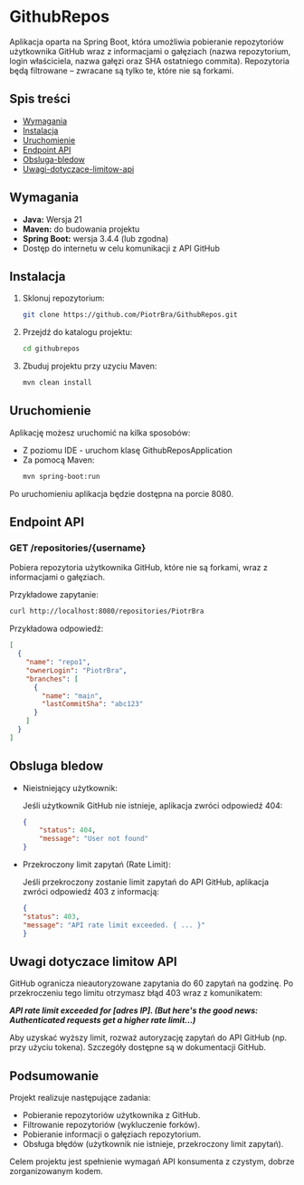 # GithubRepos

Aplikacja oparta na Spring Boot, która umożliwia pobieranie repozytoriów użytkownika GitHub wraz z informacjami o gałęziach (nazwa repozytorium, login właściciela, nazwa gałęzi oraz SHA ostatniego commita). Repozytoria będą filtrowane – zwracane są tylko te, które nie są forkami.

## Spis treści

- [Wymagania](#wymagania)
- [Instalacja](#instalacja)
- [Uruchomienie](#uruchomienie)
- [Endpoint API](#endpoint-api)
- [Obsluga-bledow](#obsluga-bledow)
- [Uwagi-dotyczace-limitow-api](#uwagi-dotyczace-limitow-api)

## Wymagania

- **Java:** Wersja 21
- **Maven:** do budowania projektu
- **Spring Boot:** wersja 3.4.4 (lub zgodna)
- Dostęp do internetu w celu komunikacji z API GitHub

## Instalacja

1. Sklonuj repozytorium:
   ```bash
   git clone https://github.com/PiotrBra/GithubRepos.git
   ```
2. Przejdź do katalogu projektu:
    ```bash
    cd githubrepos
    ```
3. Zbuduj projektu przy uzyciu Maven:
    ```bash
    mvn clean install
    ```
## Uruchomienie
Aplikację możesz uruchomić na kilka sposobów:
* Z poziomu IDE - uruchom klasę GithubReposApplication
* Za pomocą Maven:
    ```bash
    mvn spring-boot:run
    ```
Po uruchomieniu aplikacja będzie dostępna na porcie 8080.

## Endpoint API
### GET /repositories/{username}
Pobiera repozytoria użytkownika GitHub, które nie są forkami, wraz z informacjami o gałęziach.

Przykładowe zapytanie:
```bash
curl http://localhost:8080/repositories/PiotrBra
```
Przykładowa odpowiedź:
```json
[
  {
    "name": "repo1",
    "ownerLogin": "PiotrBra",
    "branches": [
      {
        "name": "main",
        "lastCommitSha": "abc123"
      }
    ]
  }
]
```
## Obsluga bledow
- Nieistniejący użytkownik:

  Jeśli użytkownik GitHub nie istnieje, aplikacja zwróci odpowiedź 404:
    ```json
    {
        "status": 404,
        "message": "User not found"
    }
    ```
- Przekroczony limit zapytań (Rate Limit):
  
  Jeśli przekroczony zostanie limit zapytań do API GitHub, aplikacja zwróci odpowiedź 403 z informacją:
    ```json
    {
    "status": 403,
    "message": "API rate limit exceeded. { ... }"
    }
    ```
## Uwagi dotyczace limitow API
GitHub ogranicza nieautoryzowane zapytania do 60 zapytań na godzinę. Po przekroczeniu tego limitu otrzymasz błąd 403 wraz z komunikatem:

***API rate limit exceeded for [adres IP]. (But here's the good news: Authenticated requests get a higher rate limit...)***

Aby uzyskać wyższy limit, rozważ autoryzację zapytań do API GitHub (np. przy użyciu tokena). Szczegóły dostępne są w dokumentacji GitHub.

## Podsumowanie
Projekt realizuje następujące zadania:

- Pobieranie repozytoriów użytkownika z GitHub.
- Filtrowanie repozytoriów (wykluczenie forków).
- Pobieranie informacji o gałęziach repozytorium.
- Obsługa błędów (użytkownik nie istnieje, przekroczony limit zapytań).

Celem projektu jest spełnienie wymagań API konsumenta z czystym, dobrze zorganizowanym kodem.